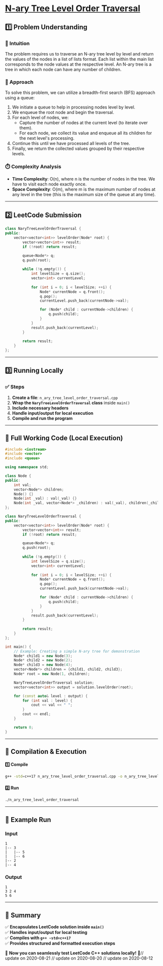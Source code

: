 # **[N-ary Tree Level Order Traversal](https://leetcode.com/problems/n-ary-tree-level-order-traversal/description/)**  

## **1️⃣ Problem Understanding**  
### **📌 Intuition**  
The problem requires us to traverse an N-ary tree level by level and return the values of the nodes in a list of lists format. Each list within the main list corresponds to the node values at the respective level. An N-ary tree is a tree in which each node can have any number of children. 

### **🚀 Approach**  
To solve this problem, we can utilize a breadth-first search (BFS) approach using a queue:
1. We initiate a queue to help in processing nodes level by level.
2. We enqueue the root node and begin the traversal.
3. For each level of nodes, we:
   - Capture the number of nodes at the current level (to iterate over them).
   - For each node, we collect its value and enqueue all its children for the next level's processing.
4. Continue this until we have processed all levels of the tree.
5. Finally, we return the collected values grouped by their respective levels.

### **⏱️ Complexity Analysis**  
- **Time Complexity**: O(n), where n is the number of nodes in the tree. We have to visit each node exactly once.  
- **Space Complexity**: O(m), where m is the maximum number of nodes at any level in the tree (this is the maximum size of the queue at any time).

---  

## **2️⃣ LeetCode Submission**  
```cpp
class NaryTreeLevelOrderTraversal {
public:
    vector<vector<int>> levelOrder(Node* root) {
        vector<vector<int>> result;
        if (!root) return result;

        queue<Node*> q;
        q.push(root);
        
        while (!q.empty()) {
            int levelSize = q.size();
            vector<int> currentLevel;
            
            for (int i = 0; i < levelSize; ++i) {
                Node* currentNode = q.front();
                q.pop();
                currentLevel.push_back(currentNode->val);

                for (Node* child : currentNode->children) {
                    q.push(child);
                }
            }
            result.push_back(currentLevel);
        }
        
        return result;
    }
};
```  

---  

## **3️⃣ Running Locally**  
### **✅ Steps**  
1. **Create a file**: `n_ary_tree_level_order_traversal.cpp`  
2. **Wrap the `NaryTreeLevelOrderTraversal` class** inside `main()`  
3. **Include necessary headers**  
4. **Handle input/output for local execution**  
5. **Compile and run the program**  

---  

## **📝 Full Working Code (Local Execution)**  
```cpp
#include <iostream>
#include <vector>
#include <queue>

using namespace std;

class Node {
public:
    int val;
    vector<Node*> children;
    Node() {}
    Node(int _val) : val(_val) {}
    Node(int _val, vector<Node*> _children) : val(_val), children(_children) {}
};

class NaryTreeLevelOrderTraversal {
public:
    vector<vector<int>> levelOrder(Node* root) {
        vector<vector<int>> result;
        if (!root) return result;

        queue<Node*> q;
        q.push(root);
        
        while (!q.empty()) {
            int levelSize = q.size();
            vector<int> currentLevel;
            
            for (int i = 0; i < levelSize; ++i) {
                Node* currentNode = q.front();
                q.pop();
                currentLevel.push_back(currentNode->val);

                for (Node* child : currentNode->children) {
                    q.push(child);
                }
            }
            result.push_back(currentLevel);
        }
        
        return result;
    }
};

int main() {
    // Example: Creating a simple N-ary tree for demonstration
    Node* child1 = new Node(3);
    Node* child2 = new Node(2);
    Node* child3 = new Node(4);
    vector<Node*> children = {child1, child2, child3};
    Node* root = new Node(1, children);

    NaryTreeLevelOrderTraversal solution;
    vector<vector<int>> output = solution.levelOrder(root);

    for (const auto& level : output) {
        for (int val : level) {
            cout << val << " ";
        }
        cout << endl;
    }

    return 0;
}
```  

---  

## **🔧 Compilation & Execution**  
#### **1️⃣ Compile**  
```bash
g++ -std=c++17 n_ary_tree_level_order_traversal.cpp -o n_ary_tree_level_order_traversal
```  

#### **2️⃣ Run**  
```bash
./n_ary_tree_level_order_traversal
```  

---  

## **🎯 Example Run**  
### **Input**  
```
1
|-- 3
|   |-- 5
|   |-- 6
|-- 2
|-- 4
```  
### **Output**  
```
1 
3 2 4 
5 6 
```  

---  

## **📌 Summary**  
✅ **Encapsulates LeetCode solution inside `main()`**  
✅ **Handles input/output for local testing**  
✅ **Compiles with `g++ -std=c++17`**  
✅ **Provides structured and formatted execution steps**  

🚀 **Now you can seamlessly test LeetCode C++ solutions locally!** 🚀// update on 2020-08-21
// update on 2020-08-20
// update on 2020-08-12
